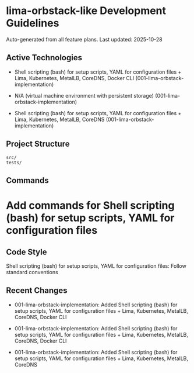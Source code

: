 # lima-orbstack-like Development Guidelines

Auto-generated from all feature plans. Last updated: 2025-10-28

## Active Technologies
- Shell scripting (bash) for setup scripts, YAML for configuration files + Lima, Kubernetes, MetalLB, CoreDNS, Docker CLI (001-lima-orbstack-implementation)
- N/A (virtual machine environment with persistent storage) (001-lima-orbstack-implementation)

- Shell scripting (bash) for setup scripts, YAML for configuration files + Lima, Kubernetes, MetalLB, CoreDNS (001-lima-orbstack-implementation)

## Project Structure

```text
src/
tests/
```

## Commands

# Add commands for Shell scripting (bash) for setup scripts, YAML for configuration files

## Code Style

Shell scripting (bash) for setup scripts, YAML for configuration files: Follow standard conventions

## Recent Changes
- 001-lima-orbstack-implementation: Added Shell scripting (bash) for setup scripts, YAML for configuration files + Lima, Kubernetes, MetalLB, CoreDNS, Docker CLI
- 001-lima-orbstack-implementation: Added Shell scripting (bash) for setup scripts, YAML for configuration files + Lima, Kubernetes, MetalLB, CoreDNS, Docker CLI

- 001-lima-orbstack-implementation: Added Shell scripting (bash) for setup scripts, YAML for configuration files + Lima, Kubernetes, MetalLB, CoreDNS

<!-- MANUAL ADDITIONS START -->
<!-- MANUAL ADDITIONS END -->
